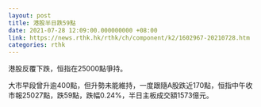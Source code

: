 ```yaml
---
layout: post
title: 港股半日跌59點
date: 2021-07-28 12:09:00.000000000 +08:00
link: https://news.rthk.hk/rthk/ch/component/k2/1602967-20210728.htm
categories: rthk
---
```


港股反覆下跌，恒指在25000點爭持。

大市早段曾升逾400點，但升勢未能維持，一度跟隨A股跌近170點，恒指中午收市報25027點，跌59點，跌幅0.24%，半日主板成交額1573億元。
